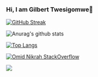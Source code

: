 ### Hi, I am Gilbert Twesigomwe👋

                                                                                                                 
[![GitHub Streak](https://github-readme-streak-stats.herokuapp.com?user=manpikingillz&date_format=M%20j%5B%2C%20Y%5D)](https://git.io/streak-stats)

![Anurag's github stats](https://github-readme-stats.vercel.app/api?username=manpikingillz&show_icons=true&theme=radical&count_private=true)

[![Top Langs](https://github-readme-stats.vercel.app/api/top-langs/?username=manpikingillz&layout=compact)](https://github.com/manpikingillz)

[![Omid Nikrah StackOverflow](https://github-readme-stackoverflow.vercel.app/?userID=832019&layout=compact&theme=dark)](https://stackoverflow.com/users/832019/manpikin)

![](https://img.shields.io/badge/Code-React-informational?style=flat&logo=react&color=61DAFB)     

<!--
**manpikingillz/manpikingillz** is a ✨ _special_ ✨ repository because its `README.md` (this file) appears on your GitHub profile.

Here are some ideas to get you started:

- 🔭 I’m currently working on ...
- 🌱 I’m currently learning ...
- 👯 I’m looking to collaborate on ...
- 🤔 I’m looking for help with ...
- 💬 Ask me about ...
- 📫 How to reach me: ...
- 😄 Pronouns: ...
- ⚡ Fun fact: ...
-->

